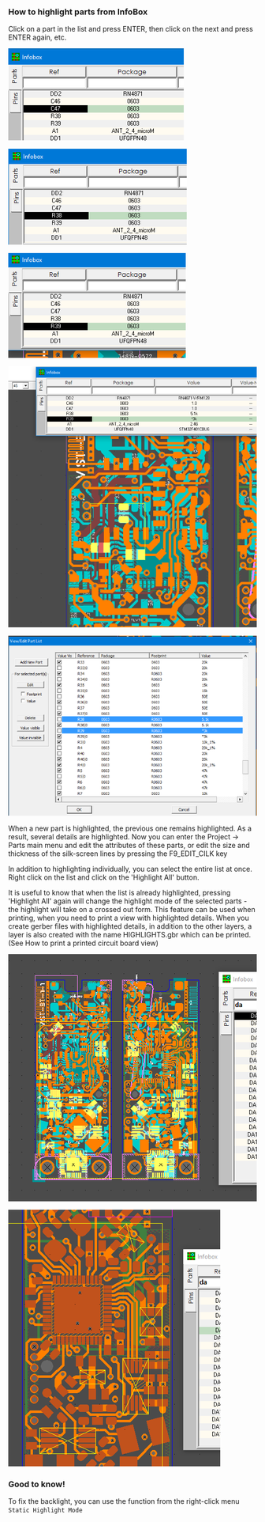 ### How to highlight parts from InfoBox

Click on a part in the list and press ENTER, then click on the next and press ENTER again, etc.

![](pictures/sel_p1.png)

![](pictures/sel_p2.png)

![](pictures/sel_p3.png)

![](pictures/sel_p4.png)

![](pictures/sel_p5.png)

When a new part is highlighted, the previous one remains highlighted. As a result, several details are highlighted. Now you can enter the Project -> Parts main menu and edit the attributes of these parts, or edit the size and thickness of the silk-screen lines by pressing the F9_EDIT_CILK key

In addition to highlighting individually, you can select the entire list at once. Right click on the list and click on the 'Highlight All' button.

It is useful to know that when the list is already highlighted, pressing 'Highlight All' again will change the highlight mode of the selected parts - the highlight will take on a crossed out form. This feature can be used when printing, when you need to print a view with highlighted details. When you create gerber files with highlighted details, in addition to the other layers, a layer is also created with the name HIGHLIGHTS.gbr which can be printed. (See How to print a printed circuit board view)

![](pictures/sel_p6.png)

![](pictures/sel_p8.png)

### Good to know!

To fix the backlight, you can use the function from the right-click menu `Static Highlight Mode`
